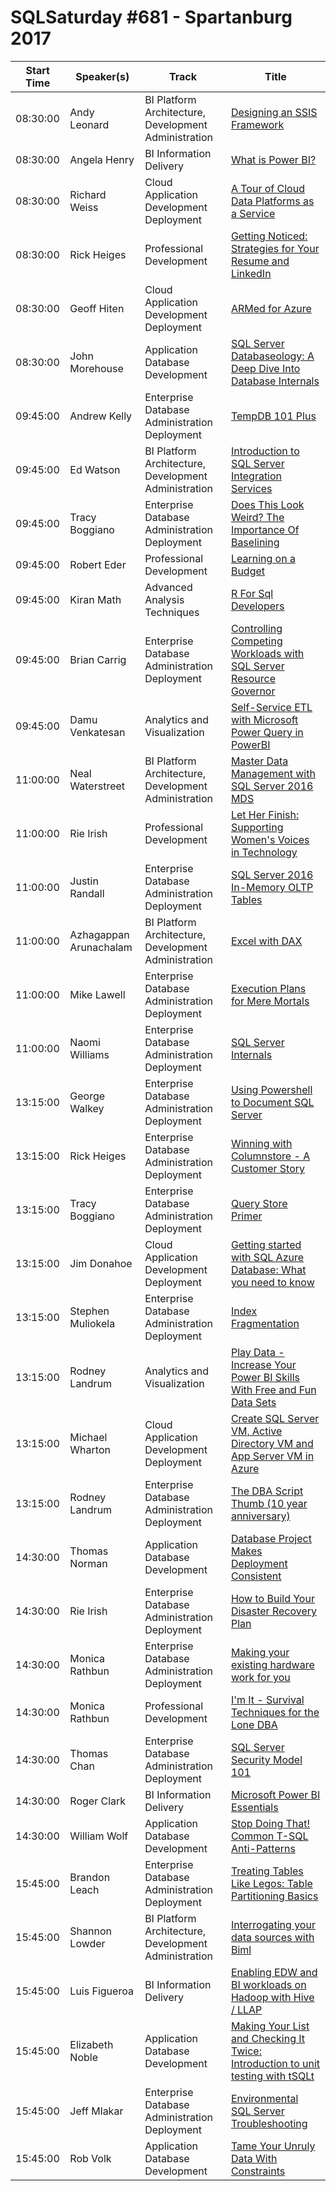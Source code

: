 # SQLSaturday #681 - Spartanburg 2017
Start Time|Speaker(s)|Track|Title
---|---|---|---
08:30:00|Andy Leonard|BI Platform Architecture, Development  Administration|[Designing an SSIS Framework](66865.md)
08:30:00|Angela Henry|BI Information Delivery|[What is Power BI?](67022.md)
08:30:00|Richard Weiss|Cloud Application Development  Deployment|[A Tour of Cloud Data Platforms as a Service](67072.md)
08:30:00|Rick Heiges|Professional Development|[Getting Noticed: Strategies for Your Resume and LinkedIn](67443.md)
08:30:00|Geoff Hiten|Cloud Application Development  Deployment|[ARMed for Azure](68365.md)
08:30:00|John Morehouse|Application  Database Development|[SQL Server Databaseology: A Deep Dive Into Database Internals](68434.md)
09:45:00|Andrew Kelly|Enterprise Database Administration  Deployment|[TempDB 101 Plus](66867.md)
09:45:00|Ed Watson|BI Platform Architecture, Development  Administration|[Introduction to SQL Server Integration Services](66889.md)
09:45:00|Tracy Boggiano|Enterprise Database Administration  Deployment|[Does This Look Weird?  The Importance Of Baselining](67857.md)
09:45:00|Robert Eder|Professional Development|[Learning on a Budget](67946.md)
09:45:00|Kiran Math|Advanced Analysis Techniques|[R For Sql Developers](68049.md)
09:45:00|Brian Carrig|Enterprise Database Administration  Deployment|[Controlling Competing Workloads with SQL Server Resource Governor](68425.md)
09:45:00|Damu Venkatesan|Analytics and Visualization|[Self-Service ETL with Microsoft Power Query in PowerBI](68439.md)
11:00:00|Neal Waterstreet|BI Platform Architecture, Development  Administration|[Master Data Management with SQL Server 2016 MDS](66883.md)
11:00:00|Rie Irish|Professional Development|[Let Her Finish: Supporting Women's Voices in Technology](68064.md)
11:00:00|Justin Randall|Enterprise Database Administration  Deployment|[SQL Server 2016 In-Memory OLTP Tables](68286.md)
11:00:00|Azhagappan Arunachalam|BI Platform Architecture, Development  Administration|[Excel with DAX](68349.md)
11:00:00|Mike Lawell|Enterprise Database Administration  Deployment|[Execution Plans for Mere Mortals](68382.md)
11:00:00|Naomi Williams|Enterprise Database Administration  Deployment|[SQL Server Internals](69200.md)
13:15:00|George Walkey|Enterprise Database Administration  Deployment|[Using Powershell to Document SQL Server](66866.md)
13:15:00|Rick Heiges|Enterprise Database Administration  Deployment|[Winning with Columnstore - A Customer Story](67445.md)
13:15:00|Tracy Boggiano|Enterprise Database Administration  Deployment|[Query Store Primer](67855.md)
13:15:00|Jim Donahoe|Cloud Application Development  Deployment|[Getting started with SQL Azure Database: What you need to know](68407.md)
13:15:00|Stephen Muliokela|Enterprise Database Administration  Deployment|[Index Fragmentation](68751.md)
13:15:00|Rodney Landrum|Analytics and Visualization|[Play Data - Increase Your Power BI Skills With Free and Fun Data Sets](68770.md)
13:15:00|Michael Wharton|Cloud Application Development  Deployment|[Create SQL Server VM, Active Directory VM and App Server VM in Azure](69477.md)
13:15:00|Rodney Landrum|Enterprise Database Administration  Deployment|[The DBA Script Thumb (10 year anniversary)](69489.md)
14:30:00|Thomas Norman|Application  Database Development|[Database Project Makes Deployment Consistent](66878.md)
14:30:00|Rie Irish|Enterprise Database Administration  Deployment|[How to Build Your Disaster Recovery Plan](68063.md)
14:30:00|Monica Rathbun|Enterprise Database Administration  Deployment|[Making your existing hardware work for you](68346.md)
14:30:00|Monica Rathbun|Professional Development|[I'm It - Survival Techniques for the Lone DBA](68347.md)
14:30:00|Thomas Chan|Enterprise Database Administration  Deployment|[SQL Server Security Model 101](68420.md)
14:30:00|Roger Clark|BI Information Delivery|[Microsoft Power BI Essentials](68734.md)
14:30:00|William Wolf|Application  Database Development|[Stop Doing That! Common T-SQL Anti-Patterns](69197.md)
15:45:00|Brandon Leach|Enterprise Database Administration  Deployment|[Treating Tables Like Legos: Table Partitioning Basics](66893.md)
15:45:00|Shannon Lowder|BI Platform Architecture, Development  Administration|[Interrogating your data sources with Biml](67216.md)
15:45:00|Luis Figueroa|BI Information Delivery|[Enabling EDW and BI workloads on Hadoop with Hive / LLAP](68120.md)
15:45:00|Elizabeth Noble|Application  Database Development|[Making Your List and Checking It Twice: Introduction to unit testing with tSQLt](68248.md)
15:45:00|Jeff Mlakar|Enterprise Database Administration  Deployment|[Environmental SQL Server Troubleshooting](68302.md)
15:45:00|Rob Volk|Application  Database Development|[Tame Your Unruly Data With Constraints](68362.md)
